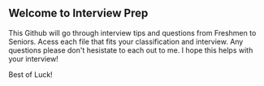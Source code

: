 ## Welcome to Interview Prep 

This Github will go through interview tips and questions from Freshmen to Seniors. 
Acess each file that fits your classification and interview. Any questions please don't hesistate to each out to me. I hope this helps with your interview! 

Best of Luck! 
